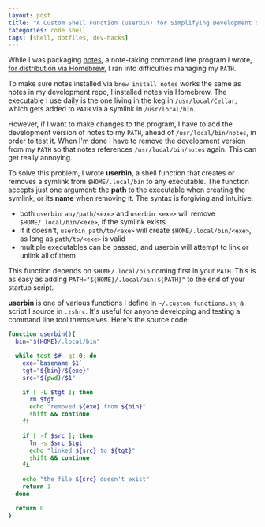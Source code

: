 ```yaml
---
layout: post
title: "A Custom Shell Function (userbin) for Simplifying Development of CL Tools"
categories: code shell
tags: [shell, dotfiles, dev-hacks]
---
```


While I was packaging [notes](https://github.com/kylebebak/notes), a note-taking command line program I wrote, [for distribution via Homebrew](./distribute-program-via-homebrew), I ran into difficulties managing my `PATH`.

To make sure notes installed via  `brew install notes` works the same as notes in my development repo, I installed notes via Homebrew. The executable I use daily is the one living in the keg in `/usr/local/Cellar`, which gets added to `PATH` via a symlink in `/usr/local/bin`.

However, if I want to make changes to the program, I have to add the development version of notes to my `PATH`, ahead of `/usr/local/bin/notes`, in order to test it. When I'm done I have to remove the development version from my `PATH` so that notes references `/usr/local/bin/notes` again. This can get really annoying.

To solve this problem, I wrote __userbin__, a shell function that creates or removes a symlink from `$HOME/.local/bin` to any executable. The function accepts just one argument: the __path__ to the executable when creating the symlink, or its __name__ when removing it. The syntax is forgiving and intuitive:

- both `userbin any/path/<exe>` and `userbin <exe>` will remove `$HOME/.local/bin/<exe>`, if the symlink exists
- if it doesn't, `userbin path/to/<exe>` will create `$HOME/.local/bin/<exe>`, as long as `path/to/<exe>` is valid
- multiple executables can be passed, and userbin will attempt to link or unlink all of them

This function depends on `$HOME/.local/bin` coming first in your `PATH`. This is as easy as adding `PATH="${HOME}/.local/bin:${PATH}"` to the end of your startup script.

__userbin__ is one of various functions I define in `~/.custom_functions.sh`, a script I source in `.zshrc`. It's useful for anyone developing and testing a command line tool themselves. Here's the source code:

~~~sh
function userbin(){
  bin="${HOME}/.local/bin"

  while test $# -gt 0; do
    exe=`basename $1`
    tgt="${bin}/${exe}"
    src="$(pwd)/$1"

    if [ -L $tgt ]; then
      rm $tgt
      echo "removed ${exe} from ${bin}"
      shift && continue
    fi

    if [ -f $src ]; then
      ln -s $src $tgt
      echo "linked ${src} to ${tgt}"
      shift && continue
    fi

    echo "the file ${src} doesn't exist"
    return 1
  done

  return 0
}
~~~

